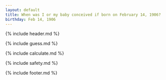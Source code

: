 ```yaml
---
layout: default
title: When was I or my baby conceived if born on February 14, 1906?
birthday: Feb 14, 1906
---
```


{% include header.md %}

{% include guess.md %}

{% include calculate.md %}

{% include safety.md %}

{% include footer.md %}



